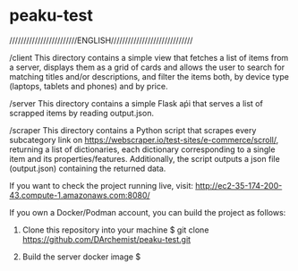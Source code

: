 # peaku-test

////////////////////////ENGLISH/////////////////////////////

/client
This directory contains a simple view that fetches a list of items from a server, displays them as a grid of cards and allows the user to search for
matching titles and/or descriptions, and filter the items both, by device type (laptops, tablets and phones) and by price.

/server
This directory contains a simple Flask aṕi that serves a list of scrapped items by reading output.json.

/scraper
This directory contains a Python script that scrapes every subcategory link on https://webscraper.io/test-sites/e-commerce/scroll/, returning a list of
dictionaries, each dictionary corresponding to a single item and its properties/features. Additionally, the script outputs a json file (output.json) containing the returned
data.

If you want to check the project running live, visit: http://ec2-35-174-200-43.compute-1.amazonaws.com:8080/

If you own a Docker/Podman account, you can build the project as follows:

1. Clone this repository into your machine
$ git clone https://github.com/DArchemist/peaku-test.git

2. Build the server docker image
$




